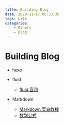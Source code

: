 ```yaml
---
title: Building Blog
date: 2020-11-17 00:33:30
tags: Life
categories: 
    - Others
    - Blog
---
```


# Building Blog

* hexo

* fluid
    * [fluid 官网](https://fluid-dev.github.io/hexo-fluid-docs/)

* Markdown
  * [Markdown 菜鸟教程](https://www.runoob.com/markdown/md-tutorial.html)
  * [数学公式](https://zhuanlan.zhihu.com/p/59412540)
